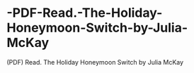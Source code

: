 # -PDF-Read.-The-Holiday-Honeymoon-Switch-by-Julia-McKay
(PDF) Read. The Holiday Honeymoon Switch by Julia McKay
